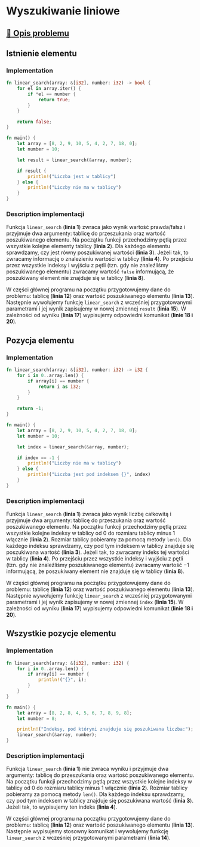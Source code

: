 # Wyszukiwanie liniowe

## [:link: Opis problemu](../../../../algorithms/searching/linear-search.md)

## Istnienie elementu

### Implementation

```rust linenums="1"
fn linear_search(array: &[i32], number: i32) -> bool {
    for el in array.iter() {
        if *el == number {
            return true;
        }
    }

    return false;
}

fn main() {
    let array = [8, 2, 9, 10, 5, 4, 2, 7, 18, 0];
    let number = 10;

    let result = linear_search(&array, number);

    if result {
        println!("Liczba jest w tablicy")
    } else {
        println!("Liczby nie ma w tablicy")
    }
}
```

### Description implementacji

Funkcja `linear_search` (**linia 1**) zwraca jako wynik wartość prawda/fałsz i przyjmuje dwa argumenty: tablicę do przeszukania oraz wartość poszukiwanego elementu. Na początku funkcji przechodzimy pętlą przez wszystkie kolejne elementy tablicy (**linia 2**). Dla każdego elementu sprawdzamy, czy jest równy poszukiwanej wartości (**linia 3**). Jeżeli tak, to zwracamy informację o znalezieniu wartości w tablicy (**linia 4**). Po przejściu przez wszystkie indeksy i wyjściu z pętli (tzn. gdy nie znaleźliśmy poszukiwanego elementu) zwracamy wartość `false` informującą, że poszukiwany element nie znajduje się w tablicy (**linia 8**).

W części głównej programu na początku przygotowujemy dane do problemu: tablicę (**linia 12**) oraz wartość poszukiwanego elementu (**linia 13**). Następnie wywołujemy funkcję `linear_search` z wcześniej przygotowanymi parametrami i jej wynik zapisujemy w nowej zmiennej `result` (**linia 15**). W zależności od wyniku (**linia 17**) wypisujemy odpowiedni komunikat (**linie 18 i 20**).

## Pozycja elementu

### Implementation

```rust linenums="1"
fn linear_search(array: &[i32], number: i32) -> i32 {
    for i in 0..array.len() {
        if array[i] == number {
            return i as i32;
        }
    }

    return -1;
}

fn main() {
    let array = [8, 2, 9, 10, 5, 4, 2, 7, 18, 0];
    let number = 10;

    let index = linear_search(&array, number);

    if index == -1 {
        println!("Liczby nie ma w tablicy")
    } else {
        println!("Liczba jest pod indeksem {}", index)
    }
}
```

### Description implementacji

Funkcja `linear_search` (**linia 1**) zwraca jako wynik liczbę całkowitą i przyjmuje dwa argumenty: tablicę do przeszukania oraz wartość poszukiwanego elementu. Na początku funkcji przechodzimy pętlą przez wszystkie kolejne indeksy w tablicy od $0$ do rozmiaru tablicy minus 1 włącznie (**linia 2**). Rozmiar tablicy pobieramy za pomocą metody `len()`. Dla każdego indeksu sprawdzamy, czy pod tym indeksem w tablicy znajduje się poszukiwana wartość (**linia 3**). Jeżeli tak, to zwracamy indeks tej wartości w tablicy (**linia 4**). Po przejściu przez wszystkie indeksy i wyjściu z pętli (tzn. gdy nie znaleźliśmy poszukiwanego elementu) zwracamy wartość $-1$ informującą, że poszukiwany element nie znajduje się w tablicy (**linia 8**).

W części głównej programu na początku przygotowujemy dane do problemu: tablicę (**linia 12**) oraz wartość poszukiwanego elementu (**linia 13**). Następnie wywołujemy funkcję `linear_search` z wcześniej przygotowanymi parametrami i jej wynik zapisujemy w nowej zmiennej `index` (**linia 15**). W zależności od wyniku (**linia 17**) wypisujemy odpowiedni komunikat (**linie 18 i 20**).

## Wszystkie pozycje elementu

### Implementation

```rust linenums="1"
fn linear_search(array: &[i32], number: i32) {
    for i in 0..array.len() {
        if array[i] == number {
            println!("{}", i);
        }
    }
}

fn main() {
    let array = [8, 2, 8, 4, 5, 6, 7, 8, 9, 8];
    let number = 8;

    println!("Indeksy, pod którymi znajduje się poszukiwana liczba:");
    linear_search(&array, number);
}
```

### Description implementacji

Funkcja `linear_search` (**linia 1**) nie zwraca wyniku i przyjmuje dwa argumenty: tablicę do przeszukania oraz wartość poszukiwanego elementu. Na początku funkcji przechodzimy pętlą przez wszystkie kolejne indeksy w tablicy od $0$ do rozmiaru tablicy minus 1 włącznie (**linia 2**). Rozmiar tablicy pobieramy za pomocą metody `len()`. Dla każdego indeksu sprawdzamy, czy pod tym indeksem w tablicy znajduje się poszukiwana wartość (**linia 3**). Jeżeli tak, to wypisujemy ten indeks (**linia 4**). 

W części głównej programu na początku przygotowujemy dane do problemu: tablicę (**linia 12**) oraz wartość poszukiwanego elementu (**linia 13**). Następnie wypisujemy stosowny komunikat i wywołujemy funkcję `linear_search` z wcześniej przygotowanymi parametrami (**linia 14**).
